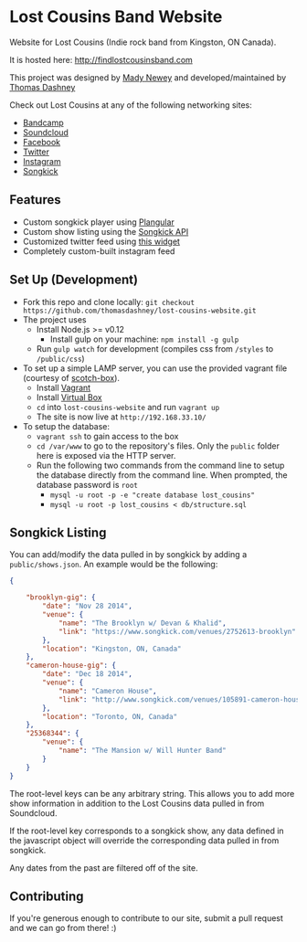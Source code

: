 Lost Cousins Band Website
====================

Website for Lost Cousins (Indie rock band from Kingston, ON Canada).

It is hosted here: http://findlostcousinsband.com

This project was designed by [Mady Newey](https://www.behance.net/madisonnewey) and developed/maintained by [Thomas Dashney](https://github.com/thomasdashney)

Check out Lost Cousins at any of the following networking sites:
* [Bandcamp](https://lostcousins.bandcamp.com)
* [Soundcloud](https://soundcloud.com/lostcousinsband)
* [Facebook](https://facebook.com/lostcousinsband)
* [Twitter](https://twitter.com/lostcousinsband)
* [Instagram](https://instagram.com/lostcousinsband)
* [Songkick](https://www.songkick.com/artists/8158333-lost-cousins)

Features
--------------------

* Custom songkick player using [Plangular](https://github.com/jxnblk/plangular)
* Custom show listing using the [Songkick API](https://www.songkick.com/developer)
* Customized twitter feed using [this widget](https://github.com/kevinburke/customize-twitter-1.1)
* Completely custom-built instagram feed

Set Up (Development)
---------------------

* Fork this repo and clone locally: `git checkout https://github.com/thomasdashney/lost-cousins-website.git`
* The project uses
    * Install Node.js >= v0.12
		* Install gulp on your machine: `npm install -g gulp`
    * Run `gulp watch` for development (compiles css from `/styles` to `/public/css`)
* To set up a simple LAMP server, you can use the provided vagrant file (courtesy of [scotch-box](https://github.com/scotch-io/scotch-box)).
    * Install [Vagrant](https://www.vagrantup.com/downloads.html)
    * Install [Virtual Box](https://www.virtualbox.org/wiki/Downloads)
    * `cd` into `lost-cousins-website` and run `vagrant up`
    * The site is now live at `http://192.168.33.10/`
* To setup the database:
    * `vagrant ssh` to gain access to the box
    * `cd /var/www` to go to the repository's files. Only the `public` folder here is exposed via the HTTP server.
    * Run the following two commands from the command line to setup the database directly from the command line. When prompted, the database password is `root`
        * `mysql -u root -p -e "create database lost_cousins"`
        * `mysql -u root -p lost_cousins < db/structure.sql`

Songkick Listing
---------------------

You can add/modify the data pulled in by songkick by adding a `public/shows.json`. An example would be the following:
```json
{

	"brooklyn-gig": {
		"date": "Nov 28 2014",
		"venue": {
			"name": "The Brooklyn w/ Devan & Khalid",
			"link": "https://www.songkick.com/venues/2752613-brooklyn"
		},
		"location": "Kingston, ON, Canada"
	},
	"cameron-house-gig": {
		"date": "Dec 18 2014",
		"venue": {
			"name": "Cameron House",
			"link": "http://www.songkick.com/venues/105891-cameron-house"
		},
		"location": "Toronto, ON, Canada"
	},
	"25368344": {
		"venue": {
			"name": "The Mansion w/ Will Hunter Band"
		}
	}
}
```
The root-level keys can be any arbitrary string. This allows you to add more show information in addition to the Lost Cousins data pulled in from Soundcloud.

If the root-level key corresponds to a songkick show, any data defined in the javascript object will override the corresponding data pulled in from songkick.

Any dates from the past are filtered off of the site.

Contributing
---------------------

If you're generous enough to contribute to our site, submit a pull request and we can go from there! :)

